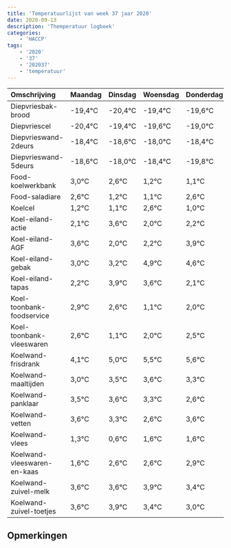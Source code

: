```yaml
---
title: 'Temperatuurlijst van week 37 jaar 2020'
date: 2020-09-13
description: 'Themperatuur logboek'
categories:
    - 'HACCP'
tags:
    - '2020'
    - '37'
    - '202037'
    - 'temperatuur'
---
```

|Omschrijving|Maandag|Dinsdag|Woensdag|Donderdag|Vrijdag|Zaterdag|Zondag|
|:---|:---|:---|:---|:---|:---|:---|:---|
|Diepvriesbak-brood|-19,4°C|-20,4°C|-19,4°C|-19,6°C|-19,0°C|-19,4°C|-20,8°C|
|Diepvriescel|-20,4°C|-19,4°C|-19,6°C|-19,0°C|-19,4°C|-20,8°C|-20,9°C|
|Diepvrieswand-2deurs|-18,4°C|-18,6°C|-18,0°C|-18,4°C|-19,8°C|-19,9°C|-18,4°C|
|Diepvrieswand-5deurs|-18,6°C|-18,0°C|-18,4°C|-19,8°C|-19,9°C|-18,4°C|-20,0°C|
|Food-koelwerkbank|3,0°C|2,6°C|1,2°C|1,1°C|2,6°C|1,0°C|1,2°C|
|Food-saladiare|2,6°C|1,2°C|1,1°C|2,6°C|1,0°C|1,2°C|2,9°C|
|Koelcel|1,2°C|1,1°C|2,6°C|1,0°C|1,2°C|2,9°C|2,6°C|
|Koel-eiland-actie|2,1°C|3,6°C|2,0°C|2,2°C|3,9°C|3,6°C|2,1°C|
|Koel-eiland-AGF|3,6°C|2,0°C|2,2°C|3,9°C|3,6°C|2,1°C|3,0°C|
|Koel-eiland-gebak|3,0°C|3,2°C|4,9°C|4,6°C|3,1°C|4,0°C|4,5°C|
|Koel-eiland-tapas|2,2°C|3,9°C|3,6°C|2,1°C|3,0°C|3,5°C|3,6°C|
|Koel-toonbank-foodservice|2,9°C|2,6°C|1,1°C|2,0°C|2,5°C|2,6°C|2,3°C|
|Koel-toonbank-vleeswaren|2,6°C|1,1°C|2,0°C|2,5°C|2,6°C|2,3°C|1,6°C|
|Koelwand-frisdrank|4,1°C|5,0°C|5,5°C|5,6°C|5,3°C|4,6°C|5,6°C|
|Koelwand-maaltijden|3,0°C|3,5°C|3,6°C|3,3°C|2,6°C|3,6°C|3,6°C|
|Koelwand-panklaar|3,5°C|3,6°C|3,3°C|2,6°C|3,6°C|3,6°C|3,9°C|
|Koelwand-vetten|3,6°C|3,3°C|2,6°C|3,6°C|3,6°C|3,9°C|3,4°C|
|Koelwand-vlees|1,3°C|0,6°C|1,6°C|1,6°C|1,9°C|1,4°C|1,0°C|
|Koelwand-vleeswaren-en-kaas|1,6°C|2,6°C|2,6°C|2,9°C|2,4°C|2,0°C|1,0°C|
|Koelwand-zuivel-melk|3,6°C|3,6°C|3,9°C|3,4°C|3,0°C|2,0°C|2,9°C|
|Koelwand-zuivel-toetjes|3,6°C|3,9°C|3,4°C|3,0°C|2,0°C|2,9°C|3,6°C|

## Opmerkingen


